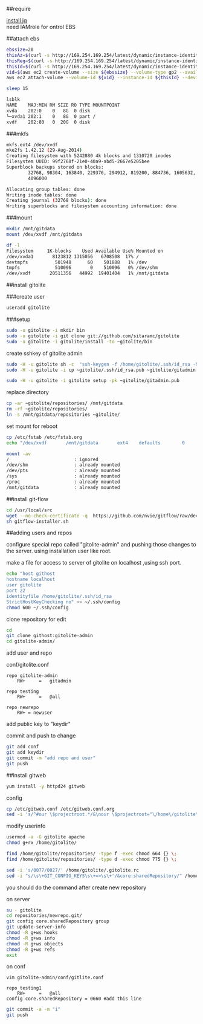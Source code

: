 

##require 

[install jq](https://github.com/hacker65536/myit/blob/master/javascript/jq.md)  
need IAMrole for ontrol EBS



##attach ebs

```bash
ebssize=20
thisAz=$(curl -s http://169.254.169.254/latest/dynamic/instance-identity/document | jq '.availabilityZone'| tr -d '\"')
thisReg=$(curl -s http://169.254.169.254/latest/dynamic/instance-identity/document | jq '.region' | tr -d '\"')
thisId=$(curl -s http://169.254.169.254/latest/dynamic/instance-identity/document | jq '.instanceId'|tr -d '"')
vid=$(aws ec2 create-volume --size ${ebssize} --volume-type gp2 --availability-zone ${thisAz} --region ${thisReg} | jq '.VolumeId'| tr -d '"')
aws ec2 attach-volume --volume-id ${vid} --instance-id ${thisId} --device /dev/xvdf --region ${thisReg}

sleep 15
```

```bash
lsblk
NAME    MAJ:MIN RM SIZE RO TYPE MOUNTPOINT
xvda    202:0    0   8G  0 disk
└─xvda1 202:1    0   8G  0 part /
xvdf    202:80   0  20G  0 disk
```

###mkfs
```bash
mkfs.ext4 /dev/xvdf
mke2fs 1.42.12 (29-Aug-2014)
Creating filesystem with 5242880 4k blocks and 1310720 inodes
Filesystem UUID: 99f2768f-21e0-40a9-abd5-2667e5205bee
Superblock backups stored on blocks:
        32768, 98304, 163840, 229376, 294912, 819200, 884736, 1605632, 2654208,
        4096000

Allocating group tables: done
Writing inode tables: done
Creating journal (32768 blocks): done
Writing superblocks and filesystem accounting information: done
```

###mount
```bash
mkdir /mnt/gitdata
mount /dev/xvdf /mnt/gitdata
```
```bash
df -l
Filesystem     1K-blocks    Used Available Use% Mounted on
/dev/xvda1       8123812 1315056   6708508  17% /
devtmpfs          501948      60    501888   1% /dev
tmpfs             510096       0    510096   0% /dev/shm
/dev/xvdf       20511356   44992  19401404   1% /mnt/gitdata
```


##install gitolite

###create user
```bash
useradd gitolite
```

###setup

```bash
sudo -u gitolite -i mkdir bin
sudo -u gitolite -i git clone git://github.com/sitaramc/gitolite
sudo -u gitolite -i gitolite/install -to ~gitolite/bin
```
create sshkey of gitolite admin 
```bash
sudo -H -u gitolite sh -c  "ssh-keygen -f /home/gitolite/.ssh/id_rsa -N ''"
sudo -H -u gitolite -i cp ~gitolite/.ssh/id_rsa.pub ~gitolite/gitadmin.pub
```

```bash
sudo -H -u gitolite -i gitolite setup -pk ~gitolite/gitadmin.pub
```

replace directory  
```bash
cp -ar ~gitolite/repositories/ /mnt/gitdata
rm -rf ~gitolite/repositories/
ln -s /mnt/gitdata/repositories ~gitolite/
```

set mount for reboot
```bash
cp /etc/fstab /etc/fstab.org
echo "/dev/xvdf       /mnt/gitdata       ext4    defaults        0       2" >> /etc/fstab
```
```bash
mount -av
/                        : ignored
/dev/shm                 : already mounted
/dev/pts                 : already mounted
/sys                     : already mounted
/proc                    : already mounted
/mnt/gitdata             : already mounted
```

##install git-flow
```bash
cd /usr/local/src
wget --no-check-certificate -q  https://github.com/nvie/gitflow/raw/develop/contrib/gitflow-installer.sh
sh gitflow-installer.sh
```

##adding users and repos 

configure special repo called "gitolite-admin" and pushing those changes to the server.
using installation user like root.

make a file for access to server of gitolite on localhost ,using ssh port.   
```bash
echo "host githost
hostname localhost
user gitolite
port 22
identityfile /home/gitolite/.ssh/id_rsa
StrictHostKeyChecking no" >> ~/.ssh/config
chmod 600 ~/.ssh/config
```

clone repository for edit  
```bash
cd 
git clone githost:gitolite-admin
cd gitolite-admin/
```

add user and repo

conf/gitolite.conf  
```
repo gitolite-admin
    RW+     =   gitadmin

repo testing
    RW+     =   @all

repo newrepo
    RW+ = newuser
```
add public key to "keydir"  

commit and push to change  
```bash
git add conf
git add keydir
git commit -m "add repo and user"
git push
```


##install gitweb
```bash
yum install -y httpd24 gitweb
```

config  
```bash
cp /etc/gitweb.conf /etc/gitweb.conf.org
sed -i 's/^#our \$projectroot.*/&\nour \$projectroot="\/home\/gitolite\/repositories";/' /etc/gitweb.conf
```

modify userinfo  
```bash
usermod -a -G gitolite apache
chmod g+rx /home/gitolite/

find /home/gitolite/repositories/ -type f -exec chmod 664 {} \; 
find /home/gitolite/repositories/ -type d -exec chmod 775 {} \;

sed -i 's/0077/0027/' /home/gitolite/.gitolite.rc
sed -i "s/\s\+GIT_CONFIG_KEYS\s\+=>\s\+'/&core.sharedRepository/" /home/gitolite/.gitolite.rc
```

you should do the command after create new repository  

on server
```bash
su - gitolite
cd repositories/newrepo.git/
git config core.sharedRepository group
git update-server-info
chmod -R g+ws hooks
chmod -R g+ws info
chmod -R g+ws objects
chmod -R g+ws refs
exit
```

on conf
```
vim gitolite-admin/conf/gitlite.conf
```

```
repo testing1
    RW+     =   @all
config core.sharedRepository = 0660 #add this line
```

```bash
git commit -a -m "i"
git push
```


